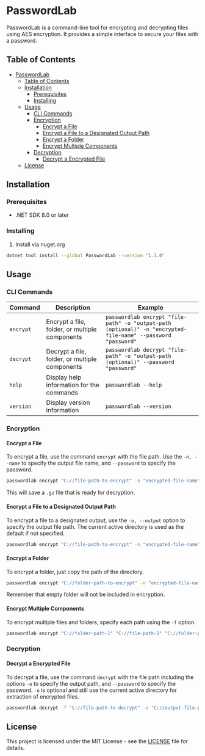 # PasswordLab

PasswordLab is a command-line tool for encrypting and decrypting files using AES encryption. It provides a simple interface to secure your files with a password.

## Table of Contents

- [PasswordLab](#passwordlab)
  - [Table of Contents](#table-of-contents)
  - [Installation](#installation)
    - [Prerequisites](#prerequisites)
    - [Installing](#installing)
  - [Usage](#usage)
    - [CLI Commands](#cli-commands)
    - [Encryption](#encryption)
      - [Encrypt a File](#encrypt-a-file)
      - [Encrypt a File to a Designated Output Path](#encrypt-a-file-to-a-designated-output-path)
      - [Encrypt a Folder](#encrypt-a-folder)
      - [Encrypt Multiple Components](#encrypt-multiple-components)
    - [Decryption](#decryption)
      - [Decrypt a Encrypted File](#decrypt-a-encrypted-file)
  - [License](#license)

## Installation

### Prerequisites

- .NET SDK 8.0 or later

### Installing

1. Install via nuget.org
```sh 
dotnet tool install --global PasswordLab --version "1.1.0"
```

## Usage

### CLI Commands

| Command       | Description                                                                 | Example                                                                                     |
|---------------|-----------------------------------------------------------------------------|---------------------------------------------------------------------------------------------|
| `encrypt`     | Encrypt a file, folder, or multiple components                              | `passwordlab encrypt "file-path" -o "output-path (optional)" -n "encrypted-file-name" --password "password"` |
| `decrypt`     | Decrypt a file, folder, or multiple components                              | `passwordlab decrypt "file-path" -o "output-path (optional)" --password "password"`       |
| `help`        | Display help information for the commands                                   | `passwordlab --help`                                                                        |
| `version`     | Display version information                                                 | `passwordlab --version`                                                                     |

### Encryption

#### Encrypt a File
To encrypt a file, use the command `encrypt` with the file path. Use the `-n, --name` to specify the output file name, and `--password` to specify the password.

```sh
passwordlab encrypt "C://file-path-to-encrypt" -n "encrypted-file-name" --password "password"
```
This will save a `.gz` file that is ready for decryption.

#### Encrypt a File to a Designated Output Path
To encrypt a file to a designated output, use the `-o, --output` option to specify the output file path. The current active directory is used as the default if not specified.

```sh
passwordlab encrypt "C://file-path-to-encrypt" -n "encrypted-file-name" -o "C://output-file-path" --password "password"
```

#### Encrypt a Folder
To encrypt a folder, just copy the path of the directory.

```sh
passwordlab encrypt "C://folder-path-to-encrypt" -n "encrypted-file-name" --password "password"
```
Remember that empty folder will not be included in encryption.

#### Encrypt Multiple Components
To encrypt multiple files and folders, specify each path using the `-f` option.

```sh
passwordlab encrypt "C://folder-path-1" "C://file-path-2" "C://folder-path-3" -n "encrypted-file-name" --password "password"
```

### Decryption

#### Decrypt a Encrypted File
To decrypt a file, use the command `decrypt` with the file path including the options `-o` to specify the output path, and `--password` to specify the password. `-o` is optional and still use the current active directory for extraction of encrypted files.

```sh
passwordlab decrypt -f "C://file-path-to-decrypt" -o "C://output-file-path" --password "password"
```

## License

This project is licensed under the MIT License - see the [LICENSE](LICENSE) file for details.